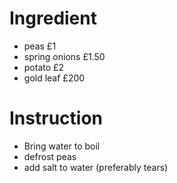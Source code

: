 # Ingredient
- peas £1
- spring onions £1.50
- potato £2
- gold leaf £200

# Instruction

- Bring water to boil
- defrost peas
- add salt to water (preferably tears)

